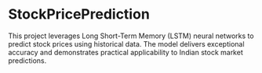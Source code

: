 # StockPricePrediction
This project leverages Long Short-Term Memory (LSTM) neural networks to predict stock prices using historical data. The model delivers exceptional accuracy and demonstrates practical applicability to Indian stock market predictions.
